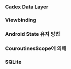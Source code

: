 ### Cadex Data Layer


### Viewbinding


### Android State 유지 방법


### CouroutinesScope에 의해


### SQLite
